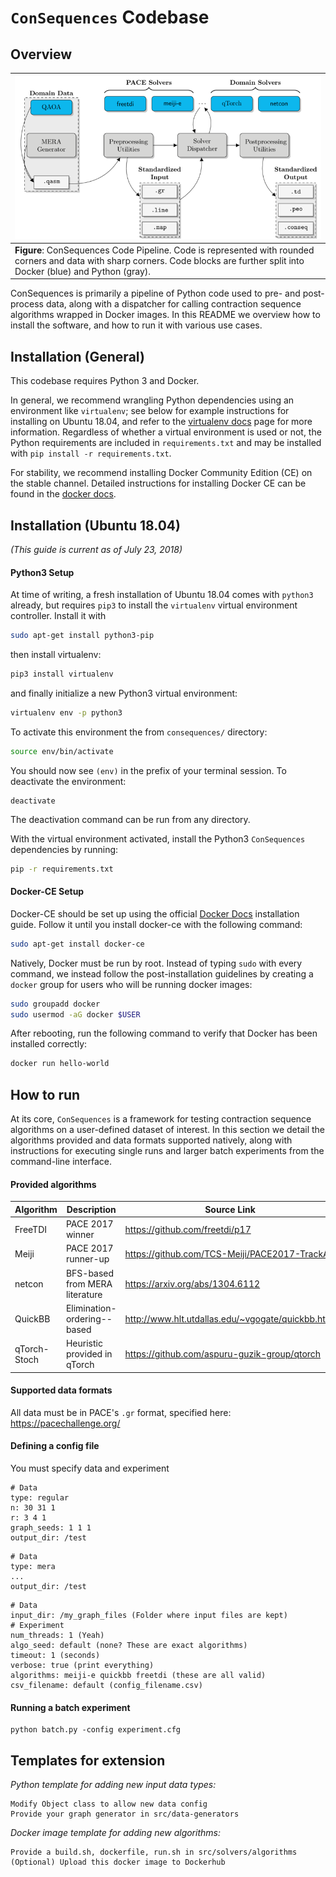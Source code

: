 # `ConSequences` Codebase
## Overview

| ![ConSequences Code Pipeline](code.png "ConSequences Code Pipeline")  |
|---|
| **Figure**: ConSequences Code Pipeline. Code is represented with rounded corners and data with sharp corners. Code blocks are further split into Docker (blue) and Python (gray).|

ConSequences is primarily a pipeline of Python code used to pre- and post-process data, along with a dispatcher for calling contraction sequence algorithms wrapped in Docker images.
In this README we overview how to install the software, and how to run it with various use cases.

## Installation (General)

This codebase requires Python 3 and Docker.

In general, we recommend wrangling Python dependencies using an environment like `virtualenv`; see below for example instructions for installing on Ubuntu 18.04, and refer to the [virtualenv docs](https://virtualenv.pypa.io/en/stable/) page for more information.
Regardless of whether a virtual environment is used or not, the Python requirements are included in `requirements.txt` and may be installed with `pip install -r requirements.txt`.

For stability, we recommend installing Docker Community Edition (CE) on the stable channel.
Detailed instructions for installing Docker CE can be found in the [docker docs](https://docs.docker.com/install/).

## Installation (Ubuntu 18.04)

_(This guide is current as of July 23, 2018)_


#### Python3 Setup
At time of writing, a fresh installation of Ubuntu 18.04 comes with `python3` already, but requires `pip3` to install the `virtualenv` virtual environment controller. Install it with

```bash
sudo apt-get install python3-pip
```

then install virtualenv:

```bash
pip3 install virtualenv
```

and finally initialize a new Python3 virtual environment:

```bash
virtualenv env -p python3
```

To activate this environment the from `consequences/` directory:

```bash
source env/bin/activate
```

You should now see `(env)` in the prefix of your terminal session. To deactivate the environment:

```
deactivate
```

The deactivation command can be run from any directory.

With the virtual environment activated, install the Python3 `ConSequences` dependencies by running:

```bash
pip -r requirements.txt
```

#### Docker-CE Setup

Docker-CE should be set up using the official [Docker Docs](https://docs.docker.com/install/linux/docker-ce/ubuntu/#install-docker-ce-1) installation guide. Follow it until you install docker-ce with the following command:

```bash
sudo apt-get install docker-ce
```

Natively, Docker must be run by root. Instead of typing `sudo` with every command, we instead follow the post-installation guidelines by creating a `docker` group for users who will be running docker images:

```bash
sudo groupadd docker
sudo usermod -aG docker $USER
```

After rebooting, run the following command to verify that Docker has been installed correctly:

```bash
docker run hello-world
```

## How to run

At its core, `ConSequences` is a framework for testing contraction sequence algorithms on a user-defined dataset of interest.
In this section we detail the algorithms provided and data formats supported natively, along with instructions for executing single runs and larger batch experiments from the command-line interface.


#### Provided algorithms

| Algorithm    | Description                    | Source Link                                       |
|--------------|--------------------------------|---------------------------------------------------|
| FreeTDI      | PACE 2017 winner               | https://github.com/freetdi/p17                    |
| Meiji        | PACE 2017 runner-up            | https://github.com/TCS-Meiji/PACE2017-TrackA      |
| netcon       | BFS-based from MERA literature | https://arxiv.org/abs/1304.6112                   |
| QuickBB      | Elimination-ordering--based    | http://www.hlt.utdallas.edu/~vgogate/quickbb.html |
| qTorch-Stoch | Heuristic provided in qTorch   | https://github.com/aspuru-guzik-group/qtorch      |

#### Supported data formats

All data must be in PACE's `.gr` format, specified here: https://pacechallenge.org/

#### Defining a config file
You must specify data and experiment

```
# Data
type: regular
n: 30 31 1
r: 3 4 1
graph_seeds: 1 1 1
output_dir: /test
```

```
# Data
type: mera
...
output_dir: /test
```

```
# Data
input_dir: /my_graph_files (Folder where input files are kept)
# Experiment
num_threads: 1 (Yeah)
algo_seed: default (none? These are exact algorithms)
timeout: 1 (seconds)
verbose: true (print everything)
algorithms: meiji-e quickbb freetdi (these are all valid)
csv_filename: default (config_filename.csv)
```

#### Running a batch experiment

```
python batch.py -config experiment.cfg
```
## Templates for extension

_Python template for adding new input data types:_

```
Modify Object class to allow new data config
Provide your graph generator in src/data-generators
```

_Docker image template for adding new algorithms:_
```
Provide a build.sh, dockerfile, run.sh in src/solvers/algorithms
(Optional) Upload this docker image to Dockerhub
```
